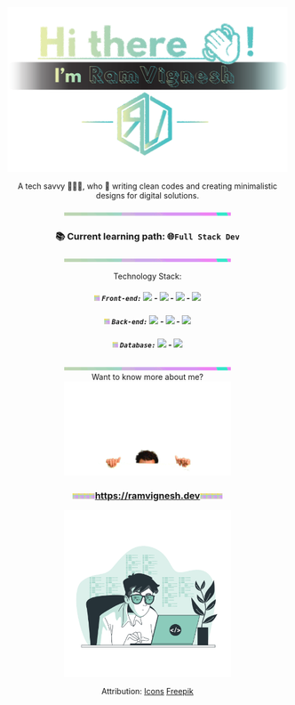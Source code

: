 <!--
**ramvignesh-b/ramvignesh-b** is a ✨ _special_ ✨ repository because its `README.md` (this file) appears on your GitHub profile.

Here are some ideas to get you started:

- 🔭 I’m currently working on ...
- 🌱 I’m currently learning ...
- 👯 I’m looking to collaborate on ...
- 🤔 I’m looking for help with ...
- 💬 Ask me about ...
- 📫 How to reach me: ...
- 😄 Pronouns: ...
- ⚡ Fun fact: ...
-->
<p align="center">
  <img src="https://github.com/ramvignesh-b/ramvignesh-b/blob/master/hi.svg" />
</p>
<p align="center">A tech savvy 👨🏾‍💻, who 💖 writing clean codes and creating minimalistic designs for digital
  solutions.</p>
<p align="center">
  <img src="https://github.com/ramvignesh-b/ramvignesh-b/blob/master/line.gif" />
</p>
<h3 align="center">📚 Current learning path: <strong>🌐<code>Full Stack Dev</code></strong></h3>
<p align="center">
  <img src="https://github.com/ramvignesh-b/ramvignesh-b/blob/master/line.gif" />
</p>
<div align="center">
  Technology Stack:
  <h5 align="center"><img src="https://github.com/ramvignesh-b/ramvignesh-b/blob/master/list.gif" />
    <strong><code>Front-end:</code></strong>
    <img src="https://img.icons8.com/color/24/000000/html-5.png" /> - <img
      src="https://img.icons8.com/color/24/000000/javascript.png" /> - <img
      src="https://img.icons8.com/color/24/000000/css3.png" /> - <img src="https://img.icons8.com/color/24/000000/angularjs.png"/>
  </h5>
  <h5 align="center"><img src="https://github.com/ramvignesh-b/ramvignesh-b/blob/master/list.gif" />
    <strong><code>Back-end:</code></strong>
    <img src="https://img.icons8.com/color/24/000000/python.png" /> - <img
      src="https://img.icons8.com/windows/24/000000/django.png" /> - <img
      src="https://img.icons8.com/windows/25/000000/nodejs.png" />
  </h5>
  <h5 align="center"><img src="https://github.com/ramvignesh-b/ramvignesh-b/blob/master/list.gif" />
    <strong><code>Database:</code></strong>
    <img src="https://img.icons8.com/ios/28/000000/mysql-logo.png" /> - <img
      src="https://img.icons8.com/color/24/000000/mongodb.png" />
  </h5>
  <p align="center">
    <img src="https://github.com/ramvignesh-b/ramvignesh-b/blob/master/line.gif" />
    <br />
    Want to know more about me? <br />
    <img src="https://github.com/ramvignesh-b/ramvignesh-b/blob/master/below.gif" />
  </p>
  <h3 align="center"><img src="https://github.com/ramvignesh-b/ramvignesh-b/blob/master/list.gif" /><img
      src="https://github.com/ramvignesh-b/ramvignesh-b/blob/master/list.gif" /><img
      src="https://github.com/ramvignesh-b/ramvignesh-b/blob/master/list.gif" /><img
      src="https://github.com/ramvignesh-b/ramvignesh-b/blob/master/list.gif" /><a
      href="https://ramvignesh.me">https://ramvignesh.dev</a><img
      src="https://github.com/ramvignesh-b/ramvignesh-b/blob/master/list.gif" /><img
      src="https://github.com/ramvignesh-b/ramvignesh-b/blob/master/list.gif" /><img
      src="https://github.com/ramvignesh-b/ramvignesh-b/blob/master/list.gif" /><img
      src="https://github.com/ramvignesh-b/ramvignesh-b/blob/master/list.gif" /></h3>
  <p align="center">
    <img src="https://github.com/ramvignesh-b/ramvignesh-b/blob/master/code.svg" width="300px" />
  </p>
  <p align="center">
    Attribution: <a href="https://icons8.com" target="_blank">Icons</a> <a href="https://freepik.com"
      target="_blank">Freepik</a>
  </p>
</div>
